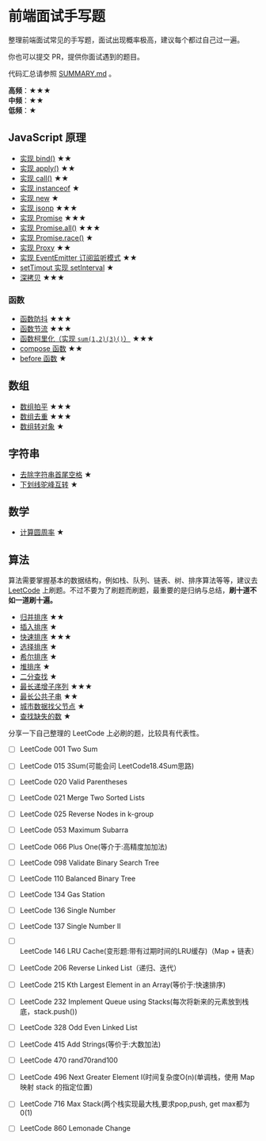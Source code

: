 # 前端面试手写题

整理前端面试常见的手写题，面试出现概率极高，建议每个都过自己过一遍。

你也可以提交 PR，提供你面试遇到的题目。

代码汇总请参照 [SUMMARY.md](./SUMMARY.md) 。

**高频**：★★★ </br>
**中频**：★★ </br>
**低频**：★ </br>

## JavaScript 原理

- [实现 bind()](./src/bind.js) ★★
- [实现 apply()](./src/apply.js) ★★
- [实现 call()](./src/call.js) ★★
- [实现 instanceof](./src/instanceof.js) ★
- [实现 new](./src/new.js) ★
- [实现 jsonp](./src/jsonp.js) ★★★
- [实现 Promise](./src/promise.js) ★★★
- [实现 Promise.all()](./src/promiseAll.js) ★★★
- [实现 Promise.race()](./src/promiseRace.js) ★
- [实现 Proxy](./src/proxy.js) ★★
- [实现 EventEmitter 订阅监听模式](./src/subscribe.js) ★★
- [setTimout 实现 setInterval](./src/interval.js) ★
- [深拷贝](./src/deepclone.js)  ★★★


### 函数

- [函数防抖](./src/debounce.js) ★★★
- [函数节流](./src/throttle.js) ★★★
- [函数柯里化（实现 `sum(1,2)(3)()`）](./src/curry.js) ★★★
- [compose 函数](./src/compose.js) ★★
- [before 函数](./src/before.js) ★


## 数组

- [数组拍平](./src/flatten.js) ★★★
- [数组去重](./src/unique.js) ★★★
- [数组转对象](./src/array2Object.js) ★

## 字符串

- [去除字符串首尾空格](./src/trim.js) ★
- [下划线驼峰互转](./src/camel.js) ★

## 数学

- [计算圆周率](./src/pi.js) ★

## 算法

算法需要掌握基本的数据结构，例如栈、队列、链表、树、排序算法等等，建议去 [LeetCode](https://leetcode-cn.com/) 上刷题。不过不要为了刷题而刷题，最重要的是归纳与总结，**刷十道不如一道刷十遍。**

- [归并排序](./src/mergeSort.js) ★★
- [插入排序](./src/insertionSort.js) ★
- [快速排序](./src/quickSort.js) ★★★
- [选择排序](./src/selectionSort.js) ★
- [希尔排序](./src/shellSort.js) ★
- [堆排序](./src/heapSort.js) ★
- [二分查找](./src/binarySearch.js) ★
- [最长递增子序列](./src/lis.js) ★★★
- [最长公共子串](./src/longestCommonPrefix.js) ★★
- [城市数据找父节点](./src/city.js) ★
- [查找缺失的数](./src/missingNumber.js) ★


分享一下自己整理的 LeetCode 上必刷的题，比较具有代表性。

- [ ] LeetCode 001 Two Sum
- [ ] LeetCode 015 3Sum(可能会问 LeetCode18.4Sum思路)
- [ ] LeetCode 020 Valid Parentheses
- [ ] LeetCode 021 Merge Two Sorted Lists
- [ ] LeetCode 025 Reverse Nodes in k-group
- [ ] LeetCode 053 Maximum Subarra
- [ ] LeetCode 066 Plus One(等介于:高精度加加法)
- [ ] LeetCode 098 Validate Binary Search Tree
- [ ] LeetCode 110 Balanced Binary Tree
- [ ] LeetCode 134 Gas Station
- [ ] LeetCode 136 Single Number
- [ ] LeetCode 137 Single Number II
- [ ] LeetCode 146 LRU Cache(变形题:带有过期时间的LRU缓存)（Map + 链表）
- [ ] LeetCode 206 Reverse Linked List（递归、迭代）
- [ ] LeetCode 215 Kth Largest Element in an Array(等价于:快速排序)
- [ ] LeetCode 232 Implement Queue using Stacks(每次将新来的元素放到栈底，stack.push())
- [ ] LeetCode 328 Odd Even Linked List
- [ ] LeetCode 415 Add Strings(等价于:大数加法)
- [ ] LeetCode 470 rand70rand100
- [ ] LeetCode 496 Next Greater Element I(时间复杂度O(n)(单调栈，使用 Map 映射 stack 的指定位置)
- [ ] LeetCode 716 Max Stack(两个栈实现最大栈,要求pop,push, get max都为0(1)
- [ ] LeetCode 860 Lemonade Change


